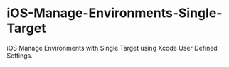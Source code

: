# iOS-Manage-Environments-Single-Target

iOS Manage Environments with Single Target using Xcode User Defined Settings.

